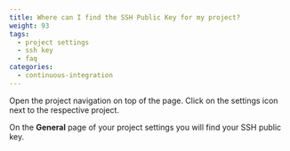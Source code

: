 ```yaml
---
title: Where can I find the SSH Public Key for my project?
weight: 93
tags:
  - project settings
  - ssh key
  - faq
categories:
  - continuous-integration
---
```

Open the project navigation on top of the page. Click on the settings icon next to the respective project.

On the **General** page of your project settings you will find your SSH public key.
